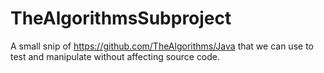 # TheAlgorithmsSubproject
A small snip of https://github.com/TheAlgorithms/Java that we can use to test and manipulate without affecting source code.
